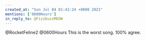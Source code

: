 ```yaml
---
created_at: "Sun Jul 04 01:42:24 +0000 2021"
mentions: ['0600Hours']
in_reply_to: @FizzbuzzMEOW
---
```


@RocketFeline2 @0600Hours This is the worst song. 100% agree.
